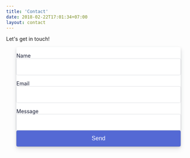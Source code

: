 ```yaml
---
title: 'Contact'
date: 2018-02-22T17:01:34+07:00
layout: contact
---
```


Let's get in touch!

<div style="margin: 0px auto;
    width: 100%;
    max-width: 448px;
    background: white;
    border-radius: 4px;
    box-shadow: rgba(60, 66, 87, 0.12) 0px 7px 14px 0px, rgba(0, 0, 0, 0.12) 0px 3px 6px 0px;">
    <div style="margin: 0;
color: #1a1f36;
box-sizing: border-box;
word-wrap: break-word;
font-family: -apple-system,BlinkMacSystemFont,Segoe UI,Roboto,Helvetica Neue,Ubuntu,sans-serif;">
<form action="https://getform.io/f/9761f36e-c374-4d50-aadd-572b722a5218" method="POST">
    <div><label style="padding-top:15px; display: flex; align-items: center; margin: 0;" for="name">Name</label><input style="font-size: 16px;
line-height: 28px;
padding: 8px 16px;
width: 100%;
min-height: 44px;
border: unset;
border-radius: 4px;
outline-color: rgb(84 105 212 / 0.5);
background-color: rgb(255, 255, 255);
box-shadow: rgba(0, 0, 0, 0) 0px 0px 0px 0px, rgba(0, 0, 0, 0) 0px 0px 0px 0px, rgba(0, 0, 0, 0) 0px 0px 0px 0px, rgba(60, 66, 87, 0.16) 0px 0px 0px 1px, rgba(0, 0, 0, 0) 0px 0px 0px 0px, rgba(0, 0, 0, 0) 0px 0px 0px 0px, rgba(0, 0, 0, 0) 0px 0px 0px 0px;"type="text" name="name">
    <div><label style="padding-top:15px; display: flex; align-items: center; margin: 0;" for="email">Email</label><input style="font-size: 16px;
line-height: 28px;
padding: 8px 16px;
width: 100%;
min-height: 44px;
border: unset;
border-radius: 4px;
outline-color: rgb(84 105 212 / 0.5);
background-color: rgb(255, 255, 255);
box-shadow: rgba(0, 0, 0, 0) 0px 0px 0px 0px, rgba(0, 0, 0, 0) 0px 0px 0px 0px, rgba(0, 0, 0, 0) 0px 0px 0px 0px, rgba(60, 66, 87, 0.16) 0px 0px 0px 1px, rgba(0, 0, 0, 0) 0px 0px 0px 0px, rgba(0, 0, 0, 0) 0px 0px 0px 0px, rgba(0, 0, 0, 0) 0px 0px 0px 0px;"type="email" name="email"></div>
    <div><label style="padding-top:15px; display: flex; align-items: center; margin: 0;" for="message">Message</label><input style="font-size: 16px;
line-height: 28px;
padding: 8px 16px;
width: 100%;
min-height: 44px;
border: unset;
border-radius: 4px;
outline-color: rgb(84 105 212 / 0.5);
background-color: rgb(255, 255, 255);
box-shadow: rgba(0, 0, 0, 0) 0px 0px 0px 0px, rgba(0, 0, 0, 0) 0px 0px 0px 0px, rgba(0, 0, 0, 0) 0px 0px 0px 0px, rgba(60, 66, 87, 0.16) 0px 0px 0px 1px, rgba(0, 0, 0, 0) 0px 0px 0px 0px, rgba(0, 0, 0, 0) 0px 0px 0px 0px, rgba(0, 0, 0, 0) 0px 0px 0px 0px;"type="text" name="message"></div>
    <!-- add hidden Honeypot input to prevent spams -->
    <input type="hidden" name="_gotcha" style="display:none !important">
    <button type="submit" name="submit" style="font-size: 16px;
    line-height: 28px;
    padding: 8px 16px;
    width: 100%;
    min-height: 44px;
    border: unset;
    border-radius: 4px;
    outline-color: rgb(84 105 212 / 0.5);
    background-color: rgb(84, 105, 212);
    box-shadow: rgba(0, 0, 0, 0) 0px 0px 0px 0px, 
                rgba(0, 0, 0, 0) 0px 0px 0px 0px, 
                rgba(0, 0, 0, 0) 0px 0px 0px 0px, 
                rgba(60, 66, 87, 0.16) 0px 0px 0px 1px, 
                rgba(0, 0, 0, 0) 0px 0px 0px 0px, 
                rgba(0, 0, 0, 0) 0px 0px 0px 0px, 
                rgba(0, 0, 0, 0) 0px 0px 0px 0px;"><p style="display:inline;color:white;">Send</p></button>
</form>
</div>
</div>